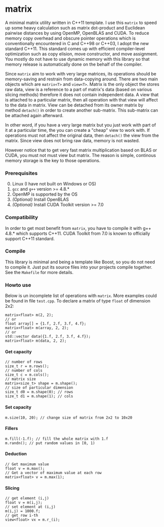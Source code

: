 # matrix
A minimal matrix utility written in C++11 template. I use this `matrix` to speed up some heavy calculation such as matrix dot-product and Euclidean pairwise distances by using OpenMP, OpenBLAS and CUDA. To reduce memory copy overhead and obscure pointer operations which is conventionally encountered in C and C++98 or C++03, I adopt the new standard C++11. This standard comes up with efficient compiler-level optimization such as copy elision, move constructor, and move assignment. You mostly do not have to use dynamic memory with this library so that memory release is automatically done on the behalf of the compiler.

Since `matrix` aim to work with very large matrices, its operations should be memory-saving and restrain from data-copying around. There are two main objects which are `matrix<T>` and `view<T>`. Matrix is the only object the stores raw data, view is a reference to a part of matrix's data (based on various slicing methods) therefore it does not contain independent data. A view that is attached to a particular matrix, then all operation with that view will affect to the data in matrix. View can be detached from its owner matrix by method `detach()` in order to create another sub-matrix. This sub-matrix can be attached again afterward. 

In other word, if you have a very large matrix but you just work with part of it at a particular time, the you can create a "cheap" view to work with. If operations must not affect the original data, then `detach()` the view from the matrix. Since view does not bring raw data, memory is not wasted.

However notice that to get very fast matrix multiplication based on BLAS or CUDA, you must not must view but matrix. The reason is simple, continous memory storage is the key to those operations.

### Prerequisites
0. Linux (I have not built on Windows or OS)
1. `gcc` and `g++` version >= 4.8.*
2. OpenMP is supported by the OS
3. *(Optional)* Install OpenBLAS
4. *(Optional)* Install CUDA Toolkit version >= 7.0

### Compatibility
In order to get most benefit from `matrix`, you have to compile it with g++ 4.8.* which supports C++11. CUDA Toolkit from 7.0 is known to officially support C++11 standard.

### Compile
This library is minimal and being a template like Boost, so you do not need to compile it. Just put its source files into your projects compile together. See the `Makefile` for more details.

### Howto use
Below is un incomplete list of operations with `matrix`. More examples could be found in file `test.cpp`.
To declare a matrix of type `float` of dimension 2x2:

    matrix<float> m(2, 2);
    // or 
    float array[] = {1.f, 2.f, 3.f, 4.f};
    matrix<float> m(array, 2, 2);
    // or 
    std::vector data({1.f, 2.f, 3.f, 4.f});
    matrix<float> m(data, 2, 2);

#### Get capacity

    // number of rows
    size_t r = m.rows();
    // number of cols
    size_t c = m.cols(); 
    // matrix size
    matrix<size_t> shape = m.shape();
    // size of particular dimension
    size_t d0 = m.shape(0); // rows
    size_t d1 = m.shape(1); // cols

#### Set capacity

    m.size(10, 20); // change size of matrix from 2x2 to 10x20

#### Fillers

    m.fill(-1.f); // fill the whole matrix with 1.f
    m.randn(); // put random values in [0, 1)

#### Deduction

    // Get maximum value
    float v = m.max();
    // Get a vector of maximum value at each row
    matrix<float> v = m.max(1);

#### Slicing

    // get element (i,j)
    float v = m(i,j);
    // set element at (i,j)
    m(i,j) = 1000.f;
    // get row i-th
    view<float> vx = m.r_(i);
